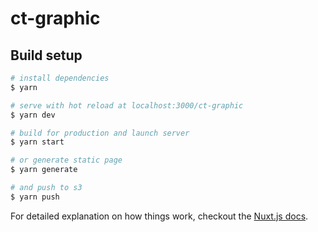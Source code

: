 # ct-graphic

> 

## Build setup

``` bash
# install dependencies
$ yarn

# serve with hot reload at localhost:3000/ct-graphic
$ yarn dev

# build for production and launch server
$ yarn start

# or generate static page
$ yarn generate

# and push to s3
$ yarn push
```

For detailed explanation on how things work, checkout the [Nuxt.js docs](https://github.com/nuxt/nuxt.js).
